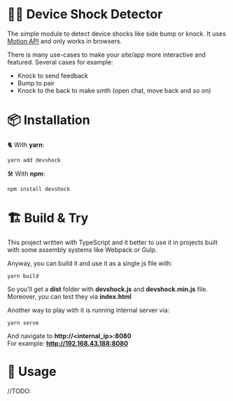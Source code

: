 # 📱🔨 Device Shock Detector

The simple module to detect device shocks like side bump or knock. It uses
[Motion API](https://developer.mozilla.org/en-US/docs/Web/API/DeviceMotionEvent)
and only works in browsers.

There is many use-cases to make your site/app more interactive and featured. Several cases for example:

- Knock to send feedback
- Bump to pair
- Knock to the back to make smth (open chat, move back and so on)

# 📦 Installation

🐈 With **yarn**:

```shell
yarn add devshock
```

🛠 With **npm**:

```shell
npm install devshock
```

# 🏗 Build & Try

This project written with TypeScript and it better to use it in projects built with some assembly systems like Webpack
or Gulp.

Anyway, you can build it and use it as a single js file with:

```shell
yarn build
```

So you'll get a **dist** folder with **devshock.js** and **devshock.min.js**
file. Moreover, you can test they via **index.html**

Another way to play with it is running internal server via:

```shell
yarn serve
```

And navigate to **http://<internal_ip>:8080**  
For example: **http://192.168.43.188:8080**

# 📑 Usage

//TODO:
